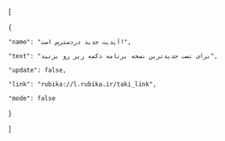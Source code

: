 [

  {

    "name": "آپدیت جدید دردسترس است!",

    "text": "برای نصب جدیدترین نسخه برنامه دکمه زیر رو بزنید",

    "update": false,

    "link": "rubika://l.rubika.ir/taki_link",

    "mode": false

  }

]
